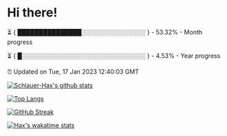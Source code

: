 # Hi there!

⏳ { ███████████████░░░░░░░░░░░░░░░ } - 53.32% - Month progress

⏳ { █░░░░░░░░░░░░░░░░░░░░░░░░░░░░░ } - 4.53% - Year progress

⏰ Updated on Tue, 17 Jan 2023 12:40:03 GMT


[![Schlauer-Hax's github stats](https://github-readme-stats.vercel.app/api?username=Schlauer-Hax&show_icons=true&theme=dark&count_private=true)](https://github.com/Schlauer-Hax)


[![Top Langs](https://github-readme-stats.vercel.app/api/top-langs/?username=Schlauer-Hax&layout=compact&theme=dark)](https://github.com/Schlauer-Hax?tab=repositories)

[![GitHub Streak](https://streak-stats.demolab.com?user=Schlauer-Hax&theme=dark)](https://git.io/streak-stats)

[![Hax's wakatime stats](https://github-readme-stats.vercel.app/api/wakatime?username=Hax&theme=dark)](https://wakatime.com/@Hax)

